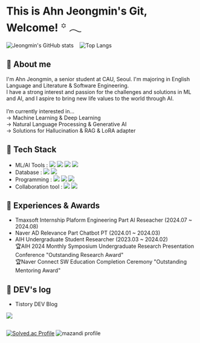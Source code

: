 # This is Ahn Jeongmin's Git, Welcome!  ꙳ 𓂃 

![Jeongmin's GitHub stats](https://github-readme-stats.vercel.app/api?username=Ahn-Jeongmin&show_icons=true&theme=vue-dark)&nbsp;&nbsp;&nbsp;
![Top Langs](https://github-readme-stats.vercel.app/api/top-langs/?username=Ahn-Jeongmin&layout=compact&theme=vue-dark)



## 🌱 About me
I'm Ahn Jeongmin, a senior student at CAU, Seoul. I'm majoring in English Language and Literature & Software Engineering. <br>
I have a strong interest and passion for the challenges and solutions in ML and AI, and I aspire to bring new life values to the world through AI.<br>  
I’m currently interested in...<br>
→ Machine Learning & Deep Learning<br> 
→ Natural Language Processing & Generative AI<br> 
→ Solutions for Hallucination & RAG & LoRA adapter<br> 

## 🌱 Tech Stack
- ML/AI Tools : <img src="https://img.shields.io/badge/pytorch-eef1f4?style=for-the-badge&logo=pytorch&logoColor=EE4C2C">&nbsp;<img src="https://img.shields.io/badge/tensorflow-eef1f4?style=for-the-badge&logo=tensorflow&logoColor=FF6F00">&nbsp;<img src="https://img.shields.io/badge/scikitlearn-eef1f4?style=for-the-badge&logo=scikitlearn&logoColor=F7931E">&nbsp;<img src="https://img.shields.io/badge/huggingface-eef1f4?style=for-the-badge&logo=huggingface&logoColor=FFD21E">
- Database : <img src="https://img.shields.io/badge/mysql-eef1f4?style=for-the-badge&logo=mysql&logoColor=172B4D">&nbsp;<img src="https://img.shields.io/badge/elasticsearch-eef1f4?style=for-the-badge&logo=elasticsearch&logoColor=005571">
- Programming : <img src="https://img.shields.io/badge/python-eef1f4?style=for-the-badge&logo=python&logoColor=3776AB">&nbsp;<img src="https://img.shields.io/badge/Java-eef1f4?style=for-the-badge&logo=Java&logoColor=007396">&nbsp;<img src="https://img.shields.io/badge/linux-eef1f4?style=for-the-badge&logo=linux&logoColor=FCC624">
- Collaboration tool : <img src="https://img.shields.io/badge/github-eef1f4?style=for-the-badge&logo=github&logoColor=181717">&nbsp;<img src="https://img.shields.io/badge/confluence-eef1f4?style=for-the-badge&logo=confluence&logoColor=172B4D"><br>  

## 🌱 Experiences & Awards
- Tmaxsoft Internship Plaform Engineering Part AI Reseacher (2024.07 ~ 2024.08)
- Naver AD Relevance Part Chatbot PT (2024.01 ~ 2024.03)
- AIH Undergraduate Student Researcher (2023.03 ~ 2024.02)<br>
🏆AIH 2024 Monthly Symposium Undergraduate Research Presentation Conference  "Outstanding Research Award"<br>
🏆Naver Connect SW Education Completion Ceremony "Outstanding Mentoring Award"

## 🌱 DEV's log 
- Tistory DEV Blog
<a href="https://tingmins-swdeliveryservice.tistory.com/">
        <img src="https://img.shields.io/badge/Tistory-eef1f4?style=for-the-badge&logo=Tistory&logoColor=EF3939"> 
</a>

##
[![Solved.ac Profile](http://mazassumnida.wtf/api/v2/generate_badge?boj=jordie0209)](https://solved.ac/jordie0209/)
![mazandi profile](http://mazandi.herokuapp.com/api?handle=jordie0209&theme=warm)


